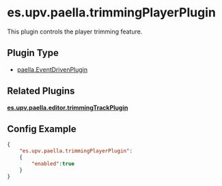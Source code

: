 ---
---

# es.upv.paella.trimmingPlayerPlugin

This plugin controls the player trimming feature.

## Plugin Type

- [paella.EventDrivenPlugin](../developer/plugin_types.md)

## Related Plugins 

[**es.upv.paella.editor.trimmingTrackPlugin**](es.upv.paella.editor.trimmingTrackPlugin.md)


## Config Example

```json
{
	"es.upv.paella.trimmingPlayerPlugin": 
	{
		"enabled":true
	}
}
```
